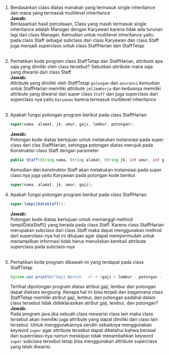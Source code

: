 1. Berdasarkan class diatas manakah yang termasuk single inheritance dan mana yang termasuk multilevel inheritance <br>
    **Jawab:**<br>
    Berdasarkan hasil percobaan, Class yang masih termasuk single inheritance adalah Manager dengan Karyawan karena tidak ada turunan lagi dari class Manager, Kemudian untuk multilevel inheritance yaitu pada class Staff sebagai subclass dari class Karyawan dan class Staff juga menjadi superclass untuk class StaffHarian dan StaffTetap <br><br>

2. Perhatikan kode program class StaffTetap dan StaffHarian, attribute apa saja yang dimiliki oleh class tersebut? Sebutkan attribute mana saja yang diwarisi dari class Staff<br>
    **Jawab:**<br>
    Attribute yang dimiliki oleh StaffTetap `golongan` dan `asuransi` kemudian untuk StaffHarian memiliki attribute `jmlJamKerja` dan keduanya memiliki attribute yang diwarisi dari super class `Staff` dan juga superclass dari superclass nya yaitu `Karyawan` karena termasuk multilevel inheritance <br><br>
3. Apakah fungsi potongan program berikut pada class StaffHarian
    ```java
    super(nama, alamat, jk, umur, gaji, lembur, potongan);
   ```
   **Jawab:**<br>
    Potongan kode diatas bertujuan untuk melakukan instansiasi pada super class dari clas StaffHarian, sehingga potongan diatas merujuk pada Konstruktor class Staff dengan parameter
    ```java
   public Staff(String nama, String alamat, String jk, int umur, int gaji, int lembur, int potongan) {...}
   ```
   Kemudian dari konstruktor Staff akan melakukan instansiasi pada super class nya juga yaitu Karyawan pada potongan kode berikut
    ```java
   super(nama, alamat, jk, umur, gaji);
   ```
4. Apakah fungsi potongan program berikut pada class StaffHarian
    ```java
   super.tampilDataStaff();
   ```
   **Jawab:**<br>
    Potongan kode diatas bertujuan untuk memanggil method tampilDataStaff() yang berada pada class Staff. Karena class StaffHarian merupakan subclass dari class Staff maka dapat menggunakan method dari superclass-nya hal ini ditujuan agar dapat mempermudah untuk menampilkan informasi tidak harus menuliskan kembali attribute superclass pada subclass-nya <br><br>
5. Perhatikan kode program dibawah ini yang terdapat pada class StaffTetap
    ```java
   System.out.println("Gaji Bersih   =" + (gaji + lembur - potongan - asuransi));
   ```
   Terlihat dipotongan program diatas atribut gaji, lembur dan potongan dapat diakses
   langsung. Kenapa hal ini bisa terjadi dan bagaimana class StaffTetap memiliki atribut gaji,
   lembur, dan potongan padahal dalam class tersebut tidak dideklarasikan atribut gaji, lembur,
   dan potongan? <br>
    **Jawab:** <br>
    Pada program java jika sebuah class mewarisi class lain maka class tersebut akan memiliki juga attribute yang dapat dimiliki dari class lain tersebut. Untuk menggunakannya sendiri sebaiknya menggunakan keyword `super` agar attribute tersebut dapat diketahui bahwa berasal dari superclass-nya namun meskipun tidak menambahkan keyword `super` subclass tersebut tetap bisa menggunakan attribute superclass yang telah diwarisi.